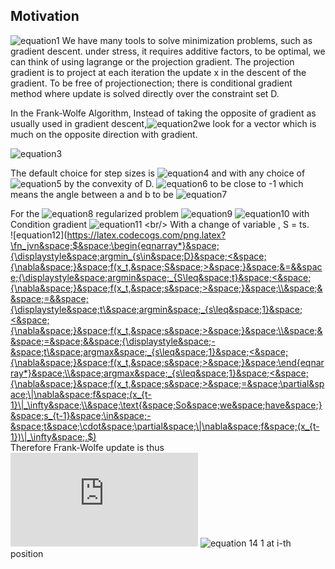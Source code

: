 ## Motivation

![equation1](https://latex.codecogs.com/gif.latex?\begin{center}&space;\begin{eqnarray*}&space;min\&space;f(x)\&space;&&space;&st\&space;x\&space;\in&space;\&space;D&space;\\&space;&&space;&\text{&space;where&space;D&space;,&space;f&space;are&space;convex}&space;\end{eqnarray*}\end{center})
We have many tools to solve minimization problems, such as gradient descent.
under stress, it requires additive factors, to be optimal, we can think of using lagrange or the projection gradient.
The projection gradient is to project at each iteration the update x in the descent of the gradient.
To be free of projectionection; there is conditional gradient method where update is solved directly over the
constraint set D.

In the Frank-Wolfe Algorithm, Instead of taking the opposite of gradient as usually used in gradient descent,![equation2](https://latex.codecogs.com/gif.latex?\begin{center}&space;$$x_{t&plus;1}&space;=&space;x_t&space;-&space;\gamma&space;_t&space;\nabla&space;f(x_t)&space;$$&space;\end{center})we look for a vector which is much on the opposite direction with gradient. 

![equation3](https://latex.codecogs.com/png.latex?\fn_jvn&space;\begin{center}&space;$$&space;{\displaystyle&space;s_t&space;\in&space;argmin&space;_{s\in&space;D}&space;<&space;{\nabla&space;}&space;f\(x_t\),&space;s&space;>&space;\)}&space;\text{&space;And&space;update&space;}&space;\\&space;\begin{eqnarray*}&space;x_{t&plus;1}&space;&=&&space;x_{t}&space;&plus;&space;\gamma&space;_t&space;(s_t&space;-&space;x_{t}&space;)\\&space;&=&(1-\gamma&space;_t)&space;x_{t}&space;&plus;&space;\gamma&space;_t&space;s_t&space;\end{eqnarray*}&space;$$&space;\end{center})


The default choice for step sizes is ![equation4](https://latex.codecogs.com/png.latex?\fn_jvn&space;$\gamma_t&space;=&space;2/(t&space;&plus;&space;1),\&space;t&space;=&space;1,&space;2,&space;\dots&space;$)  and with any choice of ![equation5](https://latex.codecogs.com/png.latex?\fn_jvn&space;$\gamma_t&space;\in&space;[0,&space;1],&space;x_t&space;\in&space;D$) by the convexity of D.
![equation6](https://latex.codecogs.com/png.latex?\fn_jvn&space;$\\&space;\textbf{Recall}&space;:&space;\\&space;{\displaystyle&space;<&space;\mathbf&space;{a}&space;,&space;\mathbf&space;{b}>&space;=\|\mathbf&space;{a}&space;\|\&space;\|\mathbf&space;{b}&space;\|\cos(\theta&space;)}\\&space;\text{&space;so&space;minimize&space;}&space;{\displaystyle&space;<&space;\mathbf&space;{a}&space;,&space;\mathbf&space;{b}>&space;}&space;\text{&space;involved&space;}&space;\cos(\theta)&space;$)
to be close to -1 which means the angle between a and b to be   ![equation7](https://latex.codecogs.com/png.latex?\fn_jvn&space;$\pi&space;\&space;or&space;\&space;{\pi&space;&plus;&space;2k\pi}&space;\text{&space;with&space;k&space;}&space;\in&space;\mathbb{Z}$)
 
 


For the ![equation8](https://latex.codecogs.com/png.latex?\fn_jvn&space;$\mathcal{l}_1$) regularized problem
![equation9](https://latex.codecogs.com/png.latex?\fn_jvn&space;$${\displaystyle&space;\min&space;_{x}&space;\&space;f(x)&space;\\&space;\text{&space;subject&space;to&space;}&space;\|&space;x&space;\|_1&space;\leq&space;t&space;}$$)
![equation10](https://latex.codecogs.com/png.latex?\fn_jvn&space;$&space;D&space;=&space;\{S:&space;\|&space;S&space;\|_1&space;\leq&space;t&space;\}$)
with Condition gradient ![equation11](https://latex.codecogs.com/png.latex?\fn_jvn&space;$&space;s_t&space;\in&space;argmin&space;_{s\in&space;D}&space;<&space;{\nabla&space;}&space;f(x_t),&space;S&space;>&space;$)
<br/>
With a change of variable , S = ts.
<br/>
![equation12](https://latex.codecogs.com/png.latex?\fn_jvn&space;$&space;\begin{eqnarray*}&space;{\displaystyle&space;argmin_{s\in&space;D}&space;<&space;{\nabla&space;}&space;f(x_t,&space;S&space;>&space;}&space;&=&&space;{\displaystyle&space;argmin&space;_{S\leq&space;t}&space;<&space;{\nabla&space;}&space;f(x_t,&space;s&space;>&space;}&space;\\&space;&&space;=&&space;{\displaystyle&space;t\&space;argmin&space;_{s\leq&space;1}&space;<&space;{\nabla&space;}&space;f(x_t,&space;s&space;>&space;}&space;\\&space;&&space;=&space;&&space;{\displaystyle&space;-&space;t\&space;argmax&space;_{s\leq&space;1}&space;<&space;{\nabla&space;}&space;f(x_t,&space;s&space;>&space;}&space;\end{eqnarray*}&space;\\&space;argmax&space;_{s\leq&space;1}&space;<&space;{\nabla&space;}&space;f(x_t,&space;s&space;>&space;=&space;\partial&space;\|\nabla&space;f&space;(x_{t-1}\|_\infty&space;\\&space;\text{&space;So&space;we&space;have&space;}&space;s_{t-1}&space;\in&space;-&space;t&space;\cdot&space;\partial&space;\|\nabla&space;f&space;(x_{t-1})\|_\infty&space;.$)
<br/>
Therefore Frank-Wolfe update is thus ![equation13](https://latex.codecogs.com/png.latex?\fn_jvn&space;i_{t-1}&space;\in&space;argmax&space;\nabla&space;_i&space;f(x_{t-1}&space;)&space;\\&space;i=1,...p)
![equation 14](https://latex.codecogs.com/png.latex?\fn_jvn&space;$$x_t&space;=(&space;1&space;-&space;\gamma&space;_t&space;)x_{t-1}&space;-&space;\gamma&space;_t&space;\cdot&space;\&space;sign&space;\nabla_{i_{t-1}}&space;f(x_{t-1}&space;)&space;\cdot&space;e_{i_{t-1}}$$&space;,&space;\text{&space;so&space;}&space;\\&space;\\&space;$s_t&space;=&space;sign&space;\&space;\nabla_{i_{t-1}}&space;f(x_{t-1}&space;)&space;\cdot&space;e_{i_{t-1}}&space;\text{&space;where&space;}&space;e_i&space;=&space;(0,\cdots,&space;1,&space;\cdots&space;)$,) 1 at i-th position  



